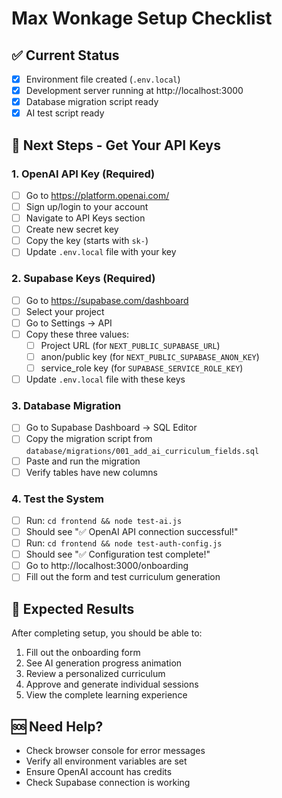 # Max Wonkage Setup Checklist

## ✅ Current Status
- [x] Environment file created (`.env.local`)
- [x] Development server running at http://localhost:3000
- [x] Database migration script ready
- [x] AI test script ready

## 🔑 Next Steps - Get Your API Keys

### 1. OpenAI API Key (Required)
- [ ] Go to https://platform.openai.com/
- [ ] Sign up/login to your account
- [ ] Navigate to API Keys section
- [ ] Create new secret key
- [ ] Copy the key (starts with `sk-`)
- [ ] Update `.env.local` file with your key

### 2. Supabase Keys (Required)
- [ ] Go to https://supabase.com/dashboard
- [ ] Select your project
- [ ] Go to Settings → API
- [ ] Copy these three values:
  - [ ] Project URL (for `NEXT_PUBLIC_SUPABASE_URL`)
  - [ ] anon/public key (for `NEXT_PUBLIC_SUPABASE_ANON_KEY`)
  - [ ] service_role key (for `SUPABASE_SERVICE_ROLE_KEY`)
- [ ] Update `.env.local` file with these keys

### 3. Database Migration
- [ ] Go to Supabase Dashboard → SQL Editor
- [ ] Copy the migration script from `database/migrations/001_add_ai_curriculum_fields.sql`
- [ ] Paste and run the migration
- [ ] Verify tables have new columns

### 4. Test the System
- [ ] Run: `cd frontend && node test-ai.js`
- [ ] Should see "✅ OpenAI API connection successful!"
- [ ] Run: `cd frontend && node test-auth-config.js`
- [ ] Should see "✅ Configuration test complete!"
- [ ] Go to http://localhost:3000/onboarding
- [ ] Fill out the form and test curriculum generation

## 🎯 Expected Results
After completing setup, you should be able to:
1. Fill out the onboarding form
2. See AI generation progress animation
3. Review a personalized curriculum
4. Approve and generate individual sessions
5. View the complete learning experience

## 🆘 Need Help?
- Check browser console for error messages
- Verify all environment variables are set
- Ensure OpenAI account has credits
- Check Supabase connection is working
